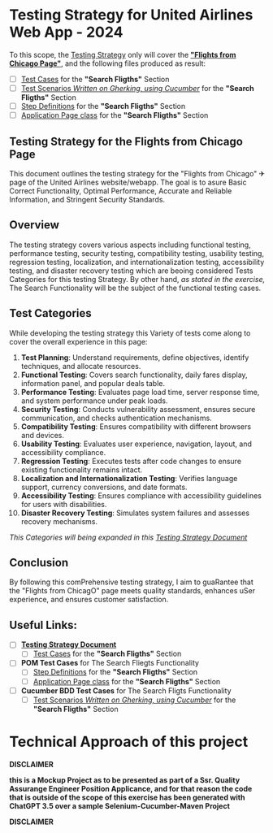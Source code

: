 # Testing Strategy for United Airlines Web App - 2024
To this scope, the [Testing Strategy](https://github.com/JuanpaBorg/TestingStrategyUnitedAirlines2024/blob/main/Testing%20Strategy.md) only will cover the [**"Flights from Chicago Page"**](), and the following files produced as result: 
  -  [ ] [Test Cases](https://github.com/JuanpaBorg/TestingStrategyUnitedAirlines2024/blob/main/Test%20Cases.md) for the **"Search Fligths"** Section
  -  [ ] [Test Scenarios _Written on Gherking, using Cucumber_](https://github.com/JuanpaBorg/TestingStrategyUnitedAirlines2024/blob/main/src/test/resources/features/SearchPage/01_VerifySearchFunctionality_SearchPage.feature) for the **"Search Fligths"** Section
  -  [ ] [Step Definitions](https://github.com/JuanpaBorg/TestingStrategyUnitedAirlines2024/blob/main/src/test/java/stepdefs/SearchPageSteps.java) for the **"Search Fligths"** Section
  -  [ ] [Application Page class](https://github.com/JuanpaBorg/TestingStrategyUnitedAirlines2024/blob/main/src/test/java/ApplicationPages/SearchPage.java) for the **"Search Fligths"** Section

## Testing Strategy for the Flights from Chicago Page 
This document outlines the testing strategy for the "Flights from Chicago" ✈ page of the United Airlines website/webapp. The goal is to asure Basic Correct Functionality, Optimal Performance, Accurate and Reliable Information, and Stringent Security Standards.

## Overview
The testing strategy covers various aspects including functional testing, performance testing, security testing, compatibility testing, usability testing, regression testing, localization, and internationalization testing, accessibility testing, and disaster recovery testing which are beoing considered Tests Categories for this testing Strategy. By other hand, _as stated in the exercise,_ The Search Functionality will be the subject of the functional testing cases.

## Test Categories
While developing the testing strategy this Variety of tests come along to cover the overall experience in this page:

1. **Test Planning**: Understand requirements, define objectives, identify techniques, and allocate resources.
2. **Functional Testing**: Covers search functionality, daily fares display, information panel, and popular deals table.
3. **Performance Testing**: Evaluates page load time, server response time, and system performance under peak loads.
4. **Security Testing**: Conducts vulnerability assessment, ensures secure communication, and checks authentication mechanisms.
5. **Compatibility Testing**: Ensures compatibility with different browsers and devices.
6. **Usability Testing**: Evaluates user experience, navigation, layout, and accessibility compliance.
7. **Regression Testing**: Executes tests after code changes to ensure existing functionality remains intact.
8. **Localization and Internationalization Testing**: Verifies language support, currency conversions, and date formats.
9. **Accessibility Testing**: Ensures compliance with accessibility guidelines for users with disabilities.
10. **Disaster Recovery Testing**: Simulates system failures and assesses recovery mechanisms.

_This Categories will being expanded in this [Testing Strategy Document](https://github.com/yourusername/yourrepository/blob/main/testing_strategy.md)_

## Conclusion
By following this comPrehensive testing strategy, I aim to guaRantee that the "Flights from ChicagO" page meets quality standards, enhances uSer experience, and ensures customer satisfaction.

## Useful Links:

-  [ ] **[Testing Strategy Document](https://github.com/JuanpaBorg/TestingStrategyUnitedAirlines2024/blob/main/Testing%20Strategy.md)**
  -  [ ] [Test Cases](https://github.com/JuanpaBorg/TestingStrategyUnitedAirlines2024/blob/main/Test%20Cases.md) for the **"Search Fligths"** Section
-  [ ] **POM Test Cases** for The Search Fliegts Functionality
  -  [ ] [Step Definitions](https://github.com/JuanpaBorg/TestingStrategyUnitedAirlines2024/blob/main/src/test/java/stepdefs/SearchPageSteps.java) for the **"Search Fligths"** Section
  -  [ ] [Application Page class](https://github.com/JuanpaBorg/TestingStrategyUnitedAirlines2024/blob/main/src/test/java/ApplicationPages/SearchPage.java) for the **"Search Fligths"** Section
-  [ ] **Cucumber BDD Test Cases** for The Search Fligts Functionality
  -  [ ] [Test Scenarios _Written on Gherking, using Cucumber_](https://github.com/JuanpaBorg/TestingStrategyUnitedAirlines2024/blob/main/src/test/resources/features/SearchPage/01_VerifySearchFunctionality_SearchPage.feature) for the **"Search Fligths"** Section

# Technical Approach of this project

**DISCLAIMER** 

**this is a Mockup Project as to be presented as part of a Ssr. Quality Assurange Engineer Position Applicance, and for that reason the code that is outside of the scope of this exercise has been generated with ChatGPT 3.5 over a sample Selenium-Cucumber-Maven Project**

**DISCLAIMER** 
 
